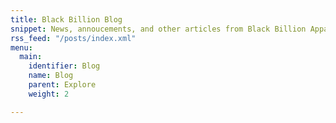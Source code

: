 ```yaml
---
title: Black Billion Blog
snippet: News, annoucements, and other articles from Black Billion Apparel
rss_feed: "/posts/index.xml"
menu:
  main:
    identifier: Blog
    name: Blog
    parent: Explore
    weight: 2

---
```

